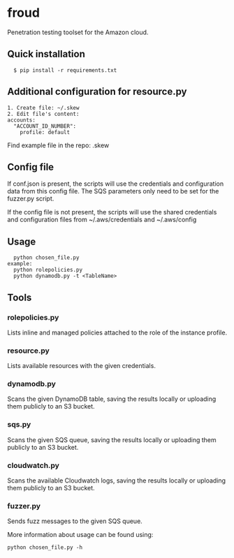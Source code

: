 # froud

Penetration testing toolset for the Amazon cloud.

## Quick installation

```
  $ pip install -r requirements.txt
```

## Additional configuration for resource.py 
```
1. Create file: ~/.skew
2. Edit file's content:
accounts:
  "ACCOUNT_ID_NUMBER":
    profile: default
```
Find example file in the repo: .skew

## Config file
If conf.json is present, the scripts will use the credentials and configuration data from this config file.
The SQS parameters only need to be set for the fuzzer.py script.

If the config file is not present, the scripts will use the shared credentials and configuration files from ~/.aws/credentials and ~/.aws/config

## Usage
```
  python chosen_file.py
example:
  python rolepolicies.py
  python dynamodb.py -t <TableName>
```
  
 ## Tools
 
 ### rolepolicies.py
 Lists inline and managed policies attached to the role of the instance profile.
 ### resource.py
 Lists available resources with the given credentials.
 ### dynamodb.py
 Scans the given DynamoDB table, saving the results locally or uploading them publicly to an S3 bucket.
 ### sqs.py
 Scans the given SQS queue, saving the results locally or uploading them publicly to an S3 bucket.
 ### cloudwatch.py
 Scans the available Cloudwatch logs, saving the results locally or uploading them publicly to an S3 bucket.
 ### fuzzer.py
 Sends fuzz messages to the given SQS queue.
 
 More information about usage can be found using:
 ```
 python chosen_file.py -h
 ```
